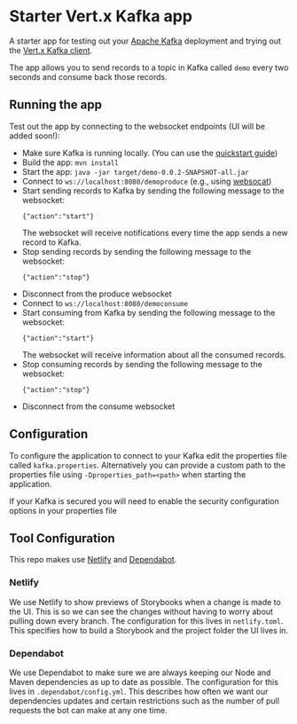 # Starter Vert.x Kafka app

A starter app for testing out your [Apache Kafka](https://kafka.apache.org) deployment and trying out the [Vert.x Kafka client](https://vertx.io/docs/vertx-kafka-client/java/).

The app allows you to send records to a topic in Kafka called `demo` every two seconds and consume back those records.

## Running the app

Test out the app by connecting to the websocket endpoints (UI will be added soon!):

 - Make sure Kafka is running locally. (You can use the [quickstart guide](https://kafka.apache.org/quickstart))
 - Build the app: `mvn install`
 - Start the app: `java -jar target/demo-0.0.2-SNAPSHOT-all.jar`
 - Connect to `ws://localhost:8080/demoproduce` (e.g., using [websocat](https://github.com/vi/websocat))
 - Start sending records to Kafka by sending the following message to the websocket:
    ```
    {"action":"start"}
    ```
    The websocket will receive notifications every time the app sends a new record to Kafka.
 - Stop sending records by sending the following message to the websocket:
    ```
   {"action":"stop"}
   ```
 - Disconnect from the produce websocket
 - Connect to `ws://localhost:8080/democonsume`
 - Start consuming from Kafka by sending the following message to the websocket:
    ```
    {"action":"start"}
    ```
   The websocket will receive information about all the consumed records.
 - Stop consuming records by sending the following message to the websocket:
    ```
   {"action":"stop"}
   ```
 - Disconnect from the consume websocket

## Configuration

To configure the application to connect to your Kafka edit the properties file called `kafka.properties`.
Alternatively you can provide a custom path to the properties file using `-Dproperties_path=<path>` when starting the application.

If your Kafka is secured you will need to enable the security configuration options in your properties file

## Tool Configuration

This repo makes use [Netlify](https://www.netlify.com/) and [Dependabot](https://dependabot.com/).

### Netlify

We use Netlify to show previews of Storybooks when a change is made to the UI. This is so we can see the changes without having to worry about pulling down every branch. The configuration for this lives in `netlify.toml`. This specifies how to build a Storybook and the project folder the UI lives in.

### Dependabot

We use Dependabot to make sure we are always keeping our Node and Maven dependencies as up to date as possible. The configuration for this lives in `.dependabot/config.yml`. This describes how often we want our dependencies updates and certain restrictions such as the number of pull requests the bot can make at any one time.
